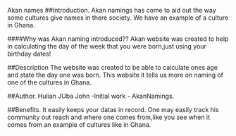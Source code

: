Akan names
##Introduction.
  Akan namings has come to aid out the way some cultures give names in there society. We have an example of a culture in Ghana.

  ####Why was Akan naming introduced??
 Akan website was created to help in calculating the day of the week that you
       were born,just using your birthday dates!

##Description
The website was created to be able to calculate ones age and state the day one was born. This website it tells us more on naming of one of the cultures in Ghana.

##Author.
Hulian JUba John -Initial work - AkanNamings.

##Benefits.
It easily keeps your datas in record. One may easily track his community out reach and where one comes from,like you see when it comes from an example of cultures like in Ghana.
